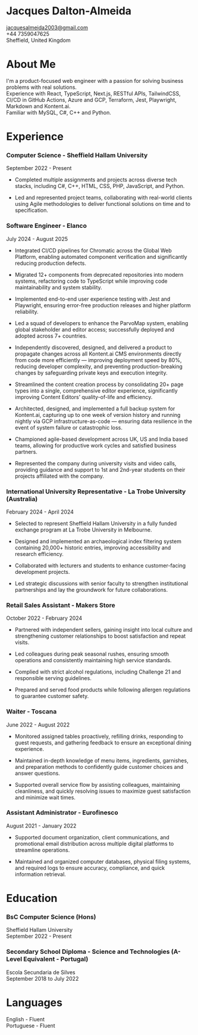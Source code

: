 # Jacques Dalton-Almeida

jacquesalmeida2003@gmail.com  
+44 7359047625  
Sheffield, United Kingdom

# About Me

I'm a product-focused web engineer with a passion for solving business problems with real solutions.  
Experience with React, TypeScript, Next.js, RESTful APIs, TailwindCSS, CI/CD in GitHub Actions, Azure and GCP, Terraform, Jest, Playwright, Markdown and Kontent.ai.  
Familiar with MySQL, C#, C++ and Python.

# Experience

### Computer Science - Sheffield Hallam University

September 2022 - Present

- Completed multiple assignments and projects across diverse tech stacks, including C#, C++, HTML, CSS, PHP, JavaScript, and Python.

- Led and represented project teams, collaborating with real-world clients using Agile methodologies to deliver functional solutions on time and to specification.

### Software Engineer - Elanco

July 2024 - August 2025

- Integrated CI/CD pipelines for Chromatic across the Global Web Platform, enabling automated component verification and significantly reducing production defects.

- Migrated 12+ components from deprecated repositories into modern systems, refactoring code to TypeScript while improving code maintainability and system stability.

- Implemented end-to-end user experience testing with Jest and Playwright, ensuring error-free production releases and higher platform reliability.

- Led a squad of developers to enhance the ParvoMap system, enabling global stakeholder and editor access; successfully deployed and adopted across 7+ countries.

- Independently discovered, designed, and delivered a product to propagate changes across all Kontent.ai CMS environments directly from code more efficiently — improving deployment speed by 80%, reducing developer complexity, and preventing production-breaking changes by safeguarding private keys and execution integrity.

- Streamlined the content creation process by consolidating 20+ page types into a single, comprehensive editor experience, significantly improving Content Editors’ quality-of-life and efficiency.

- Architected, designed, and implemented a full backup system for Kontent.ai, capturing up to one week of version history and running nightly via GCP infrastructure-as-code — ensuring data resilience in the event of system failure or catastrophic loss.

- Championed agile-based development across UK, US and India based teams, allowing for productive work cycles and satisfied business partners.

- Represented the company during university visits and video calls, providing guidance and support to 1st and 2nd-year students on their projects affiliated with the company.

### International University Representative - La Trobe University (Australia)

February 2024 - April 2024

- Selected to represent Sheffield Hallam University in a fully funded exchange program at La Trobe University in Melbourne.

- Designed and implemented an archaeological index filtering system containing 20,000+ historic entries, improving accessibility and research efficiency.

- Collaborated with lecturers and students to enhance customer-facing development projects.

- Led strategic discussions with senior faculty to strengthen institutional partnerships and lay the groundwork for future collaborations.

### Retail Sales Assistant - Makers Store

October 2022 - February 2024

- Partnered with independent sellers, gaining insight into local culture and strengthening customer relationships to boost satisfaction and repeat visits.

- Led colleagues during peak seasonal rushes, ensuring smooth operations and consistently maintaining high service standards.

- Complied with strict alcohol regulations, including Challenge 21 and responsible serving guidelines.

- Prepared and served food products while following allergen regulations to guarantee customer safety.

### Waiter - Toscana

June 2022 - August 2022

- Monitored assigned tables proactively, refilling drinks, responding to guest requests, and gathering feedback to ensure an exceptional dining experience.

- Maintained in-depth knowledge of menu items, ingredients, garnishes, and preparation methods to confidently guide customer choices and answer questions.

- Supported overall service flow by assisting colleagues, maintaining cleanliness, and quickly resolving issues to maximize guest satisfaction and minimize wait times.

### Assistant Administrator - Eurofinesco

August 2021 - January 2022

- Supported document organization, client communications, and promotional email distribution across multiple digital platforms to streamline operations.

- Maintained and organized computer databases, physical filing systems, and required logs to ensure accuracy, compliance, and quick information retrieval.

# Education

### BsC Computer Science (Hons)

Sheffield Hallam University  
September 2022 - Present

### Secondary School Diploma - Science and Technologies (A-Level Equivalent - Portugal)

Escola Secundaria de Silves  
September 2018 to July 2022

# Languages

English - Fluent  
Portuguese - Fluent
